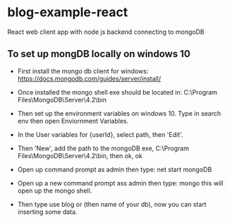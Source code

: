 # blog-example-react
React web client app with node js backend connecting to mongoDB

## To set up mongDB locally on windows 10

 - First install the mongo db client for windows:
   https://docs.mongodb.com/guides/server/install/

 - Once installed the mongo shell exe should be located in: 
   C:\Program Files\MongoDB\Server\4.2\bin

 - Then set up the  environment variables on windows 10. Type in search env then open Enviornment Variables.

 - In the User variables for {userId}, select path, then 'Edit'.

 - Then 'New', add the path to the mongoDB exe, C:\Program Files\MongoDB\Server\4.2\bin, then ok, ok

 - Open up command prompt as admin then type: net start mongoDB

 - Open up a new command prompt ass admin then type: mongo
   this will open up the mongo shell.

 - Then type use blog or (then name of your db), now you can start inserting some data.
 
 
